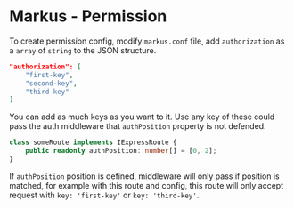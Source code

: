 # Markus - Permission

To create permission config, modify `markus.conf` file, add `authorization` as a `array` of `string` to the JSON structure.

```json
"authorization": [
    "first-key",
    "second-key",
    "third-key"
]
```

You can add as much keys as you want to it. Use any key of these could pass the auth middleware that `authPosition` property is not defended.

```typescript
class someRoute implements IExpressRoute {
    public readonly authPosition: number[] = [0, 2];
}
```

If `authPosition` position is defined, middleware will only pass if position is matched, for example with this route and config, this route will only accept request with `key: 'first-key'` or `key: 'third-key'`.
